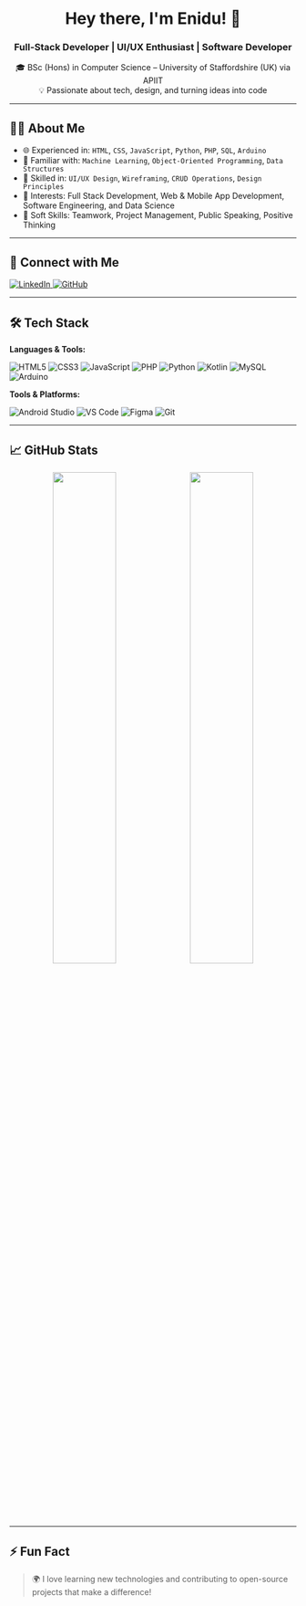 <h1 align="center">Hey there, I'm Enidu! 👋</h1>
<h3 align="center">Full-Stack Developer | UI/UX Enthusiast | Software Developer</h3>

<p align="center">
  🎓 BSc (Hons) in Computer Science – University of Staffordshire (UK) via APIIT<br>
  💡 Passionate about tech, design, and turning ideas into code
</p>

---

## 👨‍💻 About Me

- 🌐 Experienced in: `HTML`, `CSS`, `JavaScript`, `Python`, `PHP`, `SQL`, `Arduino`
- 🧠 Familiar with: `Machine Learning`, `Object-Oriented Programming`, `Data Structures`
- 🎨 Skilled in: `UI/UX Design`, `Wireframing`, `CRUD Operations`, `Design Principles`
- 📱 Interests: Full Stack Development, Web & Mobile App Development, Software Engineering, and Data Science
- 🤝 Soft Skills: Teamwork, Project Management, Public Speaking, Positive Thinking

---

## 🔗 Connect with Me

<p>
  <a href="https://linkedin.com/in/enidu-maluddeniya-805883297" target="_blank">
    <img alt="LinkedIn" src="https://img.shields.io/badge/LinkedIn-Connect-blue?style=for-the-badge&logo=linkedin" />
  </a>
  <a href="https://github.com/EniduM" target="_blank">
    <img alt="GitHub" src="https://img.shields.io/badge/GitHub-Follow-black?style=for-the-badge&logo=github" />
  </a>
</p>

---

## 🛠️ Tech Stack

**Languages & Tools:**

![HTML5](https://img.shields.io/badge/HTML5-E34F26?style=flat&logo=html5&logoColor=white)
![CSS3](https://img.shields.io/badge/CSS3-1572B6?style=flat&logo=css3&logoColor=white)
![JavaScript](https://img.shields.io/badge/JavaScript-F7DF1E?style=flat&logo=javascript&logoColor=black)
![PHP](https://img.shields.io/badge/PHP-777BB4?style=flat&logo=php&logoColor=white)
![Python](https://img.shields.io/badge/Python-3670A0?style=flat&logo=python&logoColor=ffdd54)
![Kotlin](https://img.shields.io/badge/Kotlin-0095D5?style=flat&logo=kotlin&logoColor=white)
![MySQL](https://img.shields.io/badge/MySQL-4479A1?style=flat&logo=mysql&logoColor=white)
![Arduino](https://img.shields.io/badge/Arduino-00979D?style=flat&logo=arduino&logoColor=white)

**Tools & Platforms:**

![Android Studio](https://img.shields.io/badge/Android%20Studio-3DDC84?style=flat&logo=android-studio&logoColor=white)
![VS Code](https://img.shields.io/badge/VS%20Code-007ACC?style=flat&logo=visual-studio-code&logoColor=white)
![Figma](https://img.shields.io/badge/Figma-F24E1E?style=flat&logo=figma&logoColor=white)
![Git](https://img.shields.io/badge/Git-F05032?style=flat&logo=git&logoColor=white)

---

## 📈 GitHub Stats

<p align="center">
  <img src="https://github-readme-stats.vercel.app/api?username=EniduM&show_icons=true&theme=tokyonight" width="47%" />
  <img src="https://github-readme-streak-stats.herokuapp.com?user=EniduM&theme=tokyonight&hide_border=true" width="47%" />
</p>

---

## ⚡ Fun Fact

> 🌍 I love learning new technologies and contributing to open-source projects that make a difference!

